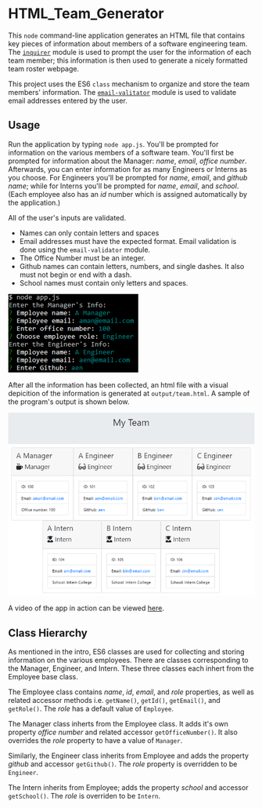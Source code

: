 # HTML_Team_Generator
This `node` command-line application generates an HTML file that contains key pieces of information about members of a software engineering team. The [`inquirer`](https://www.npmjs.com/package/inquirer) module is used to prompt the user for the information of each team member; this information is then used to generate a nicely formatted team roster webpage.

This project uses the ES6 `class` mechanism to organize and store the team members' information. 
The [`email-valitator`](https://www.npmjs.com/package/email-validator) module is used to validate email addresses entered by the user.

## Usage
Run the application by typing `node app.js`.
You'll be prompted for information on the various members of a software team. You'll first be prompted for information about the Manager: *name*, *email*, *office number*. Afterwards, you can enter information for as many Engineers or Interns as you choose. For Engineers you'll be prompted for *name*, *email*, and *github name*; while for Interns you'll be prompted for *name*, *email*, and *school*. (Each employee also has an *id* number which is assigned automatically by the application.)

All of the user's inputs are validated.
* Names can only contain letters and spaces
* Email addresses must have the expected format. Email validation is done using the `email-validator` module.
* The Office Number must be an integer.
* Github names can contain letters, numbers, and single dashes. It also must not begin or end with a dash.
* School names must contain only letters and spaces.  

![screenshot of prompts to user](readme/screenshot_user_prompts.png)

After all the information has been collected, an html file with a visual depicition of the information is generated at `output/team.html`. A sample of the program's output is shown below.

![sample output](readme/generated_html_sample.png)

A video of the app in action can be viewed [here](https://drive.google.com/file/d/1EHx9h0F-zsu23D_ofAUO4s18G4HtNz5n/view?usp=sharing).

## Class Hierarchy
As mentioned in the intro, ES6 classes are used for collecting and storing information on the various employees. There are classes corresponding to the Manager, Engineer, and Intern. These three classes each inhert from the Employee base class. 

The Employee class contains *name*, *id*, *email*, and *role* properties, as well as related accessor methods i.e. `getName()`, `getId()`, `getEmail()`, and `getRole()`. The *role* has a default value of `Employee`.

The Manager class inherts from the Employee class. It adds it's own property *office number* and related accessor `getOfficeNumber()`. It also overrides the *role* property to have a value of `Manager`. 

Similarly, the Engineer class inherits from Employee and adds the property *github* and accessor `getGithub()`. The *role* property is overridden to be `Engineer`. 

The Intern inherits from Employee; adds the property *school* and accessor `getSchool()`. The *role* is overriden to be `Intern`. 


